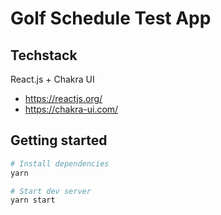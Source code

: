 # Golf Schedule Test App

## Techstack
React.js + Chakra UI

- https://reactjs.org/
- https://chakra-ui.com/
## Getting started

```sh
# Install dependencies
yarn

# Start dev server
yarn start

```
